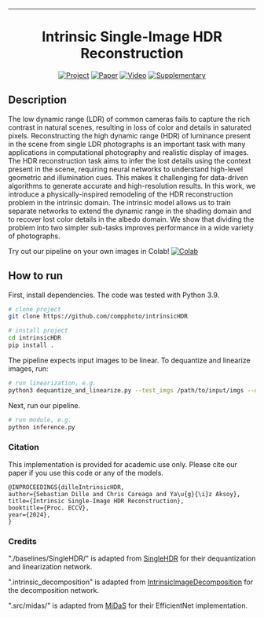 
---

<div align="center">    
 
# Intrinsic Single-Image HDR Reconstruction  

[![Project](http://img.shields.io/badge/project-intrinsicHDR-cc9933.svg)](https://yaksoy.github.io/intrinsicHDR/)
[![Paper](http://img.shields.io/badge/paper-ECCV2024-B31B1B.svg)](https://arxiv.org/abs/2409.13803)
[![Video](http://img.shields.io/badge/video-YouTube-4b44ce.svg)](https://www.youtube.com/watch?v=EiyH52BcKkw)
[![Supplementary](http://img.shields.io/badge/suppl.-intrinsicHDR-B31B1B.svg)](https://yaksoy.github.io/papers/ECCV24-IntrinsicHDR-supp.pdf)  


</div>
 
## Description   
The low dynamic range (LDR) of common cameras fails to capture the rich contrast in natural scenes, resulting in loss of color and details in saturated pixels. Reconstructing the high dynamic range (HDR) of luminance present in the scene from single LDR photographs is an important task with many applications in computational photography and realistic display of images. The HDR reconstruction task aims to infer the lost details using the context present in the scene, requiring neural networks to understand high-level geometric and illumination cues. This makes it challenging for data-driven algorithms to generate accurate and high-resolution results. In this work, we introduce a physically-inspired remodeling of the HDR reconstruction problem in the intrinsic domain. The intrinsic model allows us to train separate networks to extend the dynamic range in the shading domain and to recover lost color details in the albedo domain. We show that dividing the problem into two simpler sub-tasks improves performance in a wide variety of photographs.   

Try out our pipeline on your own images in Colab! [![Colab](https://colab.research.google.com/assets/colab-badge.svg)](https://colab.research.google.com/github/compphoto/intrinsicHDR/blob/main/notebooks/inference.ipynb)

## How to run   
First, install dependencies. The code was tested with Python 3.9.   
```bash
# clone project   
git clone https://github.com/compphoto/intrinsicHDR

# install project   
cd intrinsicHDR
pip install .
 ```   

The pipeline expects input images to be linear. 
To dequantize and linearize images, run:

 ```bash
# run linearization, e.g.  
python3 dequantize_and_linearize.py --test_imgs /path/to/input/imgs --output_path /path/to/results --root .
```
 Next, run our pipeline.  
 ```bash
# run module, e.g.  
python inference.py
```



### Citation
This implementation is provided for academic use only. Please cite our paper if you use this code or any of the models.   
```
@INPROCEEDINGS{dilleIntrinsicHDR,
author={Sebastian Dille and Chris Careaga and Ya\u{g}{\i}z Aksoy},
title={Intrinsic Single-Image HDR Reconstruction},
booktitle={Proc. ECCV},
year={2024},
} 
```   

### Credits
"./baselines/SingleHDR/" is adapted from [SingleHDR](https://github.com/alex04072000/SingleHDR) for their dequantization and linearization network.

".intrinsic_decomposition" is adapted from [IntrinsicImageDecomposition](https://github.com/compphoto/Intrinsic) for the decomposition network.

".src/midas/" is adapted from [MiDaS](https://github.com/intel-isl/MiDaS/tree/v2) for their EfficientNet implementation.
